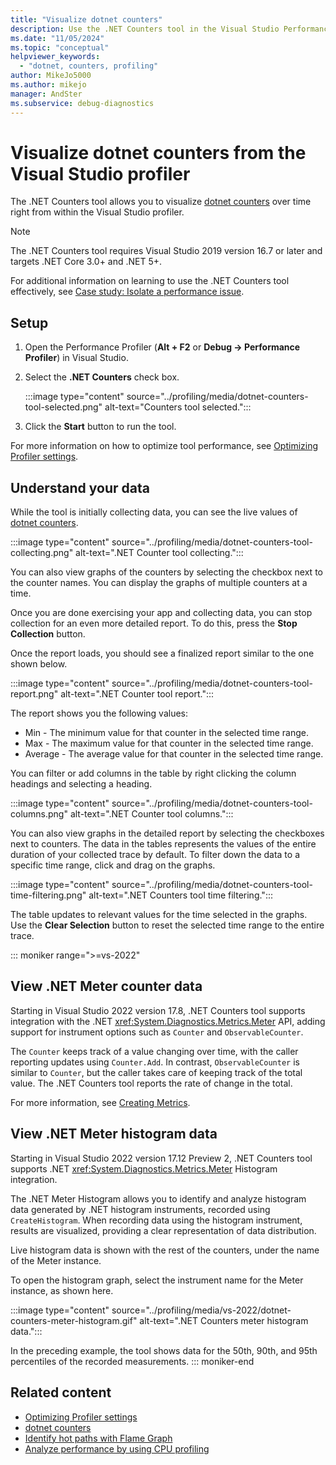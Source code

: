 ```yaml
---
title: "Visualize dotnet counters"
description: Use the .NET Counters tool in the Visual Studio Performance Profiler to visualize dotnet counters over time and better understand your data.
ms.date: "11/05/2024"
ms.topic: "conceptual"
helpviewer_keywords:
  - "dotnet, counters, profiling"
author: MikeJo5000
ms.author: mikejo
manager: AndSter
ms.subservice: debug-diagnostics
---
```

# Visualize dotnet counters from the Visual Studio profiler

The .NET Counters tool allows you to visualize [dotnet counters](/dotnet/core/diagnostics/dotnet-counters) over time right from within the Visual Studio profiler.

> [!NOTE]
> The .NET Counters tool requires Visual Studio 2019 version 16.7 or later and targets .NET Core 3.0+ and .NET 5+.

For additional information on learning to use the .NET Counters tool effectively, see [Case study: Isolate a performance issue](../profiling/isolate-performance-issue.md).

## Setup

1. Open the Performance Profiler (**Alt + F2** or **Debug -> Performance Profiler**) in Visual Studio.

2. Select the **.NET Counters** check box.

   :::image type="content" source="../profiling/media/dotnet-counters-tool-selected.png" alt-text="Counters tool selected.":::

3. Click the **Start** button to run the tool.

For more information on how to optimize tool performance, see [Optimizing Profiler settings](../profiling/optimize-profiler-settings.md).

## Understand your data

While the tool is initially collecting data, you can see the live values of [dotnet counters](/dotnet/core/diagnostics/dotnet-counters).

:::image type="content" source="../profiling/media/dotnet-counters-tool-collecting.png" alt-text=".NET Counter tool collecting.":::

You can also view graphs of the counters by selecting the checkbox next to the counter names. You can display the graphs of multiple counters at a time.

Once you are done exercising your app and collecting data, you can stop collection for an even more detailed report. To do this, press the **Stop Collection** button.

Once the report loads, you should see a finalized report similar to the one shown below.

:::image type="content" source="../profiling/media/dotnet-counters-tool-report.png" alt-text=".NET Counter tool report.":::

The report shows you the following values:

- Min - The minimum value for that counter in the selected time range.
- Max - The maximum value for that counter in the selected time range.
- Average - The average value for that counter in the selected time range.

You can filter or add columns in the table by right clicking the column headings and selecting a heading.

:::image type="content" source="../profiling/media/dotnet-counters-tool-columns.png" alt-text=".NET Counter tool columns.":::

You can also view graphs in the detailed report by selecting the checkboxes next to counters. The data in the tables represents the values of the entire duration of your collected trace by default. To filter down the data to a specific time range, click and drag on the graphs.

:::image type="content" source="../profiling/media/dotnet-counters-tool-time-filtering.png" alt-text=".NET Counters tool time filtering.":::

The table updates to relevant values for the time selected in the graphs. Use the **Clear Selection** button to reset the selected time range to the entire trace.

::: moniker range=">=vs-2022"
## View .NET Meter counter data

Starting in Visual Studio 2022 version 17.8, .NET Counters tool supports integration with the .NET <xref:System.Diagnostics.Metrics.Meter> API, adding support for instrument options such as `Counter` and `ObservableCounter`.

The `Counter` keeps track of a value changing over time, with the caller reporting updates using `Counter.Add`. In contrast, `ObservableCounter` is similar to `Counter`, but the caller takes care of keeping track of the total value. The .NET Counters tool reports the rate of change in the total.

For more information, see [Creating Metrics](/dotnet/core/diagnostics/metrics-instrumentation).

## View .NET Meter histogram data

Starting in Visual Studio 2022 version 17.12 Preview 2, .NET Counters tool supports .NET <xref:System.Diagnostics.Metrics.Meter> Histogram integration.

The .NET Meter Histogram allows you to identify and analyze histogram data generated by .NET histogram instruments, recorded using `CreateHistogram`. When recording data using the histogram instrument, results are visualized, providing a clear representation of data distribution.

Live histogram data is shown with the rest of the counters, under the name of the Meter instance.

To open the histogram graph, select the instrument name for the Meter instance, as shown here.

:::image type="content" source="../profiling/media/vs-2022/dotnet-counters-meter-histogram.gif" alt-text=".NET Counters meter histogram data.":::

In the preceding example, the tool shows data for the 50th, 90th, and 95th percentiles of the recorded measurements.
::: moniker-end

## Related content

- [Optimizing Profiler settings](../profiling/optimize-profiler-settings.md)
- [dotnet counters](/dotnet/core/diagnostics/dotnet-counters)
- [Identify hot paths with Flame Graph](../profiling/flame-graph.md)
- [Analyze performance by using CPU profiling](../profiling/cpu-usage.md)